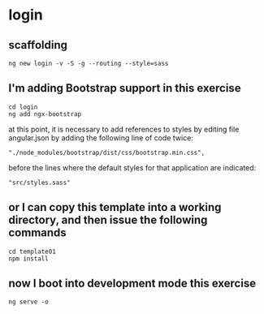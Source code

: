 # login

## scaffolding

```shell
ng new login -v -S -g --routing --style=sass
```

## I'm adding Bootstrap support in this exercise

```shell
cd login
ng add ngx-bootstrap
```

at this point, it is necessary to add references to styles by editing file angular.json by adding the following line of code twice:

```text
"./node_modules/bootstrap/dist/css/bootstrap.min.css",
```

before the lines where the default styles for that application are indicated:

```text
"src/styles.sass"
```

## or I can copy this template into a working directory, and then issue the following commands

```shell
cd template01
npm install
```

## now I boot into development mode this exercise

```shell
ng serve -o
```
